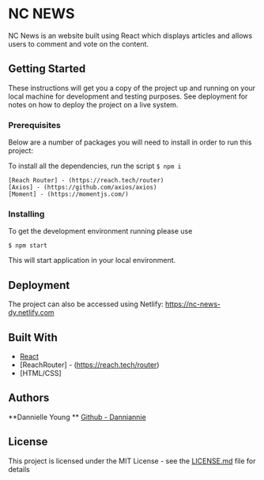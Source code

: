 # NC NEWS

NC News is an website built using React which displays articles and allows users to comment and vote on the content.

## Getting Started

These instructions will get you a copy of the project up and running on your local machine for development and testing purposes. See deployment for notes on how to deploy the project on a live system.

### Prerequisites

Below are a number of packages you will need to install in order to run this project:

To install all the dependencies, run the script ```$ npm i```

```
[Reach Router] - (https://reach.tech/router)
[Axios] - (https://github.com/axios/axios)
[Moment] - (https://momentjs.com/)
```

### Installing

To get the development environment running please use 
```
$ npm start
```

This will start application in your local environment.


## Deployment

The project can also be accessed using Netlify: https://nc-news-dy.netlify.com

## Built With

- [React](https://reactjs.org/)
- [ReachRouter] - (https://reach.tech/router)
- [HTML/CSS]

## Authors

**Dannielle Young **  [Github - Danniannie](https://github.com/Danniannie)

## License

This project is licensed under the MIT License - see the [LICENSE.md](LICENSE.md) file for details
